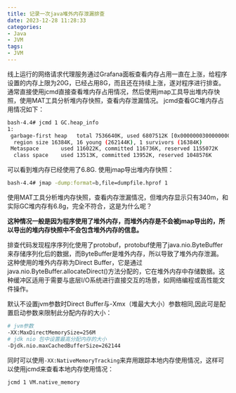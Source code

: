 ```yaml
---
title: 记录一次java堆外内存泄漏排查
date: 2023-12-28 11:28:33
categories:
- Java
- JVM
tags:
- JVM
---
```


线上运行的网络请求代理服务通过Grafana面板查看内存占用一直在上涨，给程序设置的内存上限为20G，已经占用8G，而且还在持续上涨，遂对程序进行排查。
通常直接使用jcmd直接查看堆内存占用情况，然后使用jmap工具导出堆内存快照，使用MAT工具分析堆内存快照，查看内存泄漏情况。
jcmd查看GC堆内存占用情况如下：
```bash
bash-4.4# jcmd 1 GC.heap_info
1:
 garbage-first heap   total 7536640K, used 6807512K [0x0000000300000000, 0x0000000800000000)
  region size 16384K, 16 young (262144K), 1 survivors (16384K)
 Metaspace       used 116022K, committed 116736K, reserved 1155072K
  class space    used 13513K, committed 13952K, reserved 1048576K
```
<!--more-->

可以看到堆内存已经使用了6.8G.
使用jmap导出堆内存快照：
```bash
bash-4.4# jmap -dump:format=b,file=dumpfile.hprof 1 

```

使用MAT工具分析堆内存快照，查看内存泄漏情况，但堆内存显示只有340m，和实际GC堆内存有6.8g，完全不符合，这是为什么呢？

**这种情况一般是因为程序使用了堆外内存，而堆外内存是不会被jmap导出的，所以导出的堆内存快照中不会包含堆外内存的信息。**

排查代码发现程序序列化使用了protobuf，protobuf使用了java.nio.ByteBuffer来存储序列化后的数据，而ByteBuffer是堆外内存，所以导致了堆外内存泄漏。
这种使用的堆外内存称为Direct Buffer，它是通过java.nio.ByteBuffer.allocateDirect()方法分配的，它在堆外内存中存储数据。这种缓冲区适用于需要与底层I/O系统进行直接交互的场景，如网络编程或高性能文件操作。

默认不设置jvm参数时Direct Buffer与-Xmx（堆最大大小）参数相同,因此可是配置启动参数来限制此分配内存的大小：
```bash
# jvm参数
-XX:MaxDirectMemorySize=256M
# jdk nio 包中设置最高分配内存的大小
-Djdk.nio.maxCachedBufferSize=262144
```
同时可以使用`-XX:NativeMemoryTracking`来弃用跟踪本地内存使用情况，这样可以使用jcmd来查看本地内存使用情况：
```bash
jcmd 1 VM.native_memory
```

